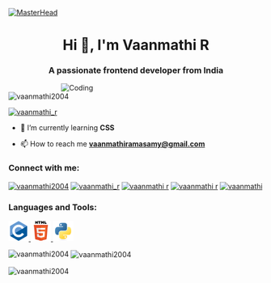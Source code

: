 [![MasterHead](https://camo.githubusercontent.com/5e3babfce4609dcd669a8f2a6d37b47c85486729942c57c5afbfc715f0b5dff7/68747470733a2f2f7777772e6469676974616c736f6c7574696f6e73657276696365732e636f6d2f696d672f73657276696365732f776562253230646576656c6f706d656e742e676966)](https://vaanmathi2004.io)
<h1 align="center">Hi 👋, I'm Vaanmathi R</h1>
<h3 align="center">A passionate frontend developer from India</h3>
<img align="right" alt="Coding" width="400" src="https://miro.medium.com/v2/resize:fit:1400/1*qdAW1TjCN57h1lbuuzvchg.gif">
<p align="left"> <img src="https://komarev.com/ghpvc/?username=vaanmathi2004&label=Profile%20views&color=0e75b6&style=flat" alt="vaanmathi2004" /> </p>

<p align="left"> <a href="https://twitter.com/vaanmathi_r" target="blank"><img src="https://img.shields.io/twitter/follow/vaanmathi_r?logo=twitter&style=for-the-badge" alt="vaanmathi_r" /></a> </p>

- 🌱 I’m currently learning **CSS**

- 📫 How to reach me **vaanmathiramasamy@gmail.com**

<h3 align="left">Connect with me:</h3>
<p align="left">
<a href="https://codepen.io/vaanmathi2004" target="blank"><img align="center" src="https://raw.githubusercontent.com/rahuldkjain/github-profile-readme-generator/master/src/images/icons/Social/codepen.svg" alt="vaanmathi2004" height="30" width="40" /></a>
<a href="https://twitter.com/vaanmathi_r" target="blank"><img align="center" src="https://raw.githubusercontent.com/rahuldkjain/github-profile-readme-generator/master/src/images/icons/Social/twitter.svg" alt="vaanmathi_r" height="30" width="40" /></a>
<a href="https://linkedin.com/in/vaanmathi r" target="blank"><img align="center" src="https://raw.githubusercontent.com/rahuldkjain/github-profile-readme-generator/master/src/images/icons/Social/linked-in-alt.svg" alt="vaanmathi r" height="30" width="40" /></a>
<a href="https://fb.com/vaanmathi r" target="blank"><img align="center" src="https://raw.githubusercontent.com/rahuldkjain/github-profile-readme-generator/master/src/images/icons/Social/facebook.svg" alt="vaanmathi r" height="30" width="40" /></a>
<a href="https://instagram.com/vaanmathi" target="blank"><img align="center" src="https://raw.githubusercontent.com/rahuldkjain/github-profile-readme-generator/master/src/images/icons/Social/instagram.svg" alt="vaanmathi" height="30" width="40" /></a>
</p>

<h3 align="left">Languages and Tools:</h3>
<p align="left"> <a href="https://www.cprogramming.com/" target="_blank" rel="noreferrer"> <img src="https://raw.githubusercontent.com/devicons/devicon/master/icons/c/c-original.svg" alt="c" width="40" height="40"/> </a> <a href="https://www.w3.org/html/" target="_blank" rel="noreferrer"> <img src="https://raw.githubusercontent.com/devicons/devicon/master/icons/html5/html5-original-wordmark.svg" alt="html5" width="40" height="40"/> </a> <a href="https://www.python.org" target="_blank" rel="noreferrer"> <img src="https://raw.githubusercontent.com/devicons/devicon/master/icons/python/python-original.svg" alt="python" width="40" height="40"/> </a> </p>

<p><img align="left" src="https://github-readme-stats.vercel.app/api/top-langs?username=vaanmathi2004&show_icons=true&locale=en&layout=compact" alt="vaanmathi2004" /></p>

<p>&nbsp;<img align="center" src="https://github-readme-stats.vercel.app/api?username=vaanmathi2004&show_icons=true&locale=en" alt="vaanmathi2004" /></p>

<p><img align="center" src="https://github-readme-streak-stats.herokuapp.com/?user=vaanmathi2004&" alt="vaanmathi2004" /></p>
